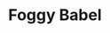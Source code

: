 ---
layout: product
product_id: 1491337609278
id: 1491337609278
title: Foggy Babel
body_html: >-
  <p>Taken in Alberta during the Summer of 2018.</p>

  <p>This photo goes to show that you may have your own plans for what you want to capture going into a shoot, but allowing yourself to take the time and improvise because you never know what other beautiful shots are out there. </p>
vendor: Connell McCarthy
product_type: Photo Print
created_at: 2018-10-13T20:45:03-04:00
handle: foggy-babel
updated_at: 2022-01-27T20:52:50-05:00
published_at: 2018-08-22T19:38:24-04:00
template_suffix: ""
status: active
published_scope: global
tags: Batch 02, fog, foggy, forest, Print, Trees
admin_graphql_api_id: gid://shopify/Product/1491337609278
variants:
  - product_id: 1491337609278
    id: 39576984780862
    title: 8x10” / Full Colour
    price: "35.00"
    sku: CM-PP-B2-03-XXS-FC
    position: 1
    inventory_policy: deny
    compare_at_price: null
    fulfillment_service: manual
    inventory_management: null
    option1: 8x10”
    option2: Full Colour
    option3: null
    created_at: 2021-09-01T10:36:46-04:00
    updated_at: 2021-09-01T10:37:10-04:00
    taxable: true
    barcode: ""
    grams: 208
    image_id: 6301653467198
    weight: 0.208
    weight_unit: kg
    inventory_item_id: 41671425425470
    inventory_quantity: 0
    old_inventory_quantity: 0
    requires_shipping: true
    admin_graphql_api_id: gid://shopify/ProductVariant/39576984780862
  - product_id: 1491337609278
    id: 39576984813630
    title: 8x10” / Black & White
    price: "35.00"
    sku: CM-PP-B2-03-XXS-BW
    position: 2
    inventory_policy: deny
    compare_at_price: null
    fulfillment_service: manual
    inventory_management: null
    option1: 8x10”
    option2: Black & White
    option3: null
    created_at: 2021-09-01T10:36:46-04:00
    updated_at: 2021-09-01T10:37:10-04:00
    taxable: true
    barcode: ""
    grams: 208
    image_id: 6301653401662
    weight: 0.208
    weight_unit: kg
    inventory_item_id: 41671425458238
    inventory_quantity: 0
    old_inventory_quantity: 0
    requires_shipping: true
    admin_graphql_api_id: gid://shopify/ProductVariant/39576984813630
  - product_id: 1491337609278
    id: 39576984846398
    title: 8.5x11” / Full Colour
    price: "35.00"
    sku: CM-PP-B2-03-XS-FC
    position: 3
    inventory_policy: deny
    compare_at_price: null
    fulfillment_service: manual
    inventory_management: null
    option1: 8.5x11”
    option2: Full Colour
    option3: null
    created_at: 2021-09-01T10:36:46-04:00
    updated_at: 2021-09-01T10:37:10-04:00
    taxable: true
    barcode: ""
    grams: 208
    image_id: 6301653467198
    weight: 0.208
    weight_unit: kg
    inventory_item_id: 41671425491006
    inventory_quantity: 0
    old_inventory_quantity: 0
    requires_shipping: true
    admin_graphql_api_id: gid://shopify/ProductVariant/39576984846398
  - product_id: 1491337609278
    id: 39576984879166
    title: 8.5x11” / Black & White
    price: "35.00"
    sku: CM-PP-B2-03-XS-BW
    position: 4
    inventory_policy: deny
    compare_at_price: null
    fulfillment_service: manual
    inventory_management: null
    option1: 8.5x11”
    option2: Black & White
    option3: null
    created_at: 2021-09-01T10:36:46-04:00
    updated_at: 2021-09-01T10:37:10-04:00
    taxable: true
    barcode: ""
    grams: 208
    image_id: 6301653401662
    weight: 0.208
    weight_unit: kg
    inventory_item_id: 41671425523774
    inventory_quantity: 0
    old_inventory_quantity: 0
    requires_shipping: true
    admin_graphql_api_id: gid://shopify/ProductVariant/39576984879166
  - product_id: 1491337609278
    id: 39576984911934
    title: 13x19” / Full Colour
    price: "40.00"
    sku: CM-PP-B2-03-S-FC
    position: 5
    inventory_policy: deny
    compare_at_price: null
    fulfillment_service: manual
    inventory_management: null
    option1: 13x19”
    option2: Full Colour
    option3: null
    created_at: 2021-09-01T10:36:47-04:00
    updated_at: 2021-09-01T10:37:10-04:00
    taxable: true
    barcode: ""
    grams: 208
    image_id: 6301653467198
    weight: 0.208
    weight_unit: kg
    inventory_item_id: 41671425556542
    inventory_quantity: 0
    old_inventory_quantity: 0
    requires_shipping: true
    admin_graphql_api_id: gid://shopify/ProductVariant/39576984911934
  - product_id: 1491337609278
    id: 39576984944702
    title: 13x19” / Black & White
    price: "40.00"
    sku: CM-PP-B2-03-S-BW
    position: 6
    inventory_policy: deny
    compare_at_price: null
    fulfillment_service: manual
    inventory_management: null
    option1: 13x19”
    option2: Black & White
    option3: null
    created_at: 2021-09-01T10:36:47-04:00
    updated_at: 2021-09-01T10:37:10-04:00
    taxable: true
    barcode: ""
    grams: 208
    image_id: 6301653401662
    weight: 0.208
    weight_unit: kg
    inventory_item_id: 41671425589310
    inventory_quantity: 0
    old_inventory_quantity: 0
    requires_shipping: true
    admin_graphql_api_id: gid://shopify/ProductVariant/39576984944702
  - product_id: 1491337609278
    id: 39576984977470
    title: 16x20” / Full Colour
    price: "50.00"
    sku: CM-PP-B2-03-M-FC
    position: 7
    inventory_policy: deny
    compare_at_price: null
    fulfillment_service: manual
    inventory_management: null
    option1: 16x20”
    option2: Full Colour
    option3: null
    created_at: 2021-09-01T10:36:47-04:00
    updated_at: 2022-01-26T19:44:56-05:00
    taxable: true
    barcode: ""
    grams: 208
    image_id: 6301653467198
    weight: 0.208
    weight_unit: kg
    inventory_item_id: 41671425622078
    inventory_quantity: -1
    old_inventory_quantity: -1
    requires_shipping: true
    admin_graphql_api_id: gid://shopify/ProductVariant/39576984977470
  - product_id: 1491337609278
    id: 39576985010238
    title: 16x20” / Black & White
    price: "50.00"
    sku: CM-PP-B2-03-M-BW
    position: 8
    inventory_policy: deny
    compare_at_price: null
    fulfillment_service: manual
    inventory_management: null
    option1: 16x20”
    option2: Black & White
    option3: null
    created_at: 2021-09-01T10:36:47-04:00
    updated_at: 2021-09-01T10:37:10-04:00
    taxable: true
    barcode: ""
    grams: 208
    image_id: 6301653401662
    weight: 0.208
    weight_unit: kg
    inventory_item_id: 41671425654846
    inventory_quantity: 0
    old_inventory_quantity: 0
    requires_shipping: true
    admin_graphql_api_id: gid://shopify/ProductVariant/39576985010238
  - product_id: 1491337609278
    id: 39576985043006
    title: 20x24” / Full Colour
    price: "60.00"
    sku: CM-PP-B2-03-L-FC
    position: 9
    inventory_policy: deny
    compare_at_price: null
    fulfillment_service: manual
    inventory_management: null
    option1: 20x24”
    option2: Full Colour
    option3: null
    created_at: 2021-09-01T10:36:47-04:00
    updated_at: 2021-09-01T10:37:10-04:00
    taxable: true
    barcode: ""
    grams: 208
    image_id: 6301653467198
    weight: 0.208
    weight_unit: kg
    inventory_item_id: 41671425687614
    inventory_quantity: 0
    old_inventory_quantity: 0
    requires_shipping: true
    admin_graphql_api_id: gid://shopify/ProductVariant/39576985043006
  - product_id: 1491337609278
    id: 39576985075774
    title: 20x24” / Black & White
    price: "60.00"
    sku: CM-PP-B2-03-L-BW
    position: 10
    inventory_policy: deny
    compare_at_price: null
    fulfillment_service: manual
    inventory_management: null
    option1: 20x24”
    option2: Black & White
    option3: null
    created_at: 2021-09-01T10:36:47-04:00
    updated_at: 2021-09-01T10:37:10-04:00
    taxable: true
    barcode: ""
    grams: 208
    image_id: 6301653401662
    weight: 0.208
    weight_unit: kg
    inventory_item_id: 41671425720382
    inventory_quantity: 0
    old_inventory_quantity: 0
    requires_shipping: true
    admin_graphql_api_id: gid://shopify/ProductVariant/39576985075774
  - product_id: 1491337609278
    id: 39576985108542
    title: 20x30” / Full Colour
    price: "70.00"
    sku: CM-PP-B2-03-XL-FC
    position: 11
    inventory_policy: deny
    compare_at_price: null
    fulfillment_service: manual
    inventory_management: null
    option1: 20x30”
    option2: Full Colour
    option3: null
    created_at: 2021-09-01T10:36:47-04:00
    updated_at: 2021-09-01T10:37:10-04:00
    taxable: true
    barcode: ""
    grams: 208
    image_id: 6301653467198
    weight: 0.208
    weight_unit: kg
    inventory_item_id: 41671425753150
    inventory_quantity: 0
    old_inventory_quantity: 0
    requires_shipping: true
    admin_graphql_api_id: gid://shopify/ProductVariant/39576985108542
  - product_id: 1491337609278
    id: 39576985141310
    title: 20x30” / Black & White
    price: "70.00"
    sku: CM-PP-B2-03-XL-BW
    position: 12
    inventory_policy: deny
    compare_at_price: null
    fulfillment_service: manual
    inventory_management: null
    option1: 20x30”
    option2: Black & White
    option3: null
    created_at: 2021-09-01T10:36:47-04:00
    updated_at: 2021-09-01T10:37:10-04:00
    taxable: true
    barcode: ""
    grams: 208
    image_id: 6301653401662
    weight: 0.208
    weight_unit: kg
    inventory_item_id: 41671425785918
    inventory_quantity: 0
    old_inventory_quantity: 0
    requires_shipping: true
    admin_graphql_api_id: gid://shopify/ProductVariant/39576985141310
  - product_id: 1491337609278
    id: 39576985174078
    title: 24x36” / Full Colour
    price: "90.00"
    sku: CM-PP-B2-03-XXL-FC
    position: 13
    inventory_policy: deny
    compare_at_price: null
    fulfillment_service: manual
    inventory_management: null
    option1: 24x36”
    option2: Full Colour
    option3: null
    created_at: 2021-09-01T10:36:47-04:00
    updated_at: 2021-09-01T10:37:10-04:00
    taxable: true
    barcode: ""
    grams: 208
    image_id: 6301653467198
    weight: 0.208
    weight_unit: kg
    inventory_item_id: 41671425818686
    inventory_quantity: 0
    old_inventory_quantity: 0
    requires_shipping: true
    admin_graphql_api_id: gid://shopify/ProductVariant/39576985174078
  - product_id: 1491337609278
    id: 39576985206846
    title: 24x36” / Black & White
    price: "90.00"
    sku: CM-PP-B2-03-XXL-BW
    position: 14
    inventory_policy: deny
    compare_at_price: null
    fulfillment_service: manual
    inventory_management: null
    option1: 24x36”
    option2: Black & White
    option3: null
    created_at: 2021-09-01T10:36:47-04:00
    updated_at: 2021-09-01T10:37:10-04:00
    taxable: true
    barcode: ""
    grams: 208
    image_id: 6301653401662
    weight: 0.208
    weight_unit: kg
    inventory_item_id: 41671425851454
    inventory_quantity: 0
    old_inventory_quantity: 0
    requires_shipping: true
    admin_graphql_api_id: gid://shopify/ProductVariant/39576985206846
  - product_id: 1491337609278
    id: 39576985239614
    title: 30x40” / Full Colour
    price: "100.00"
    sku: CM-PP-B2-03-XXXL-FC
    position: 15
    inventory_policy: deny
    compare_at_price: null
    fulfillment_service: manual
    inventory_management: null
    option1: 30x40”
    option2: Full Colour
    option3: null
    created_at: 2021-09-01T10:36:47-04:00
    updated_at: 2021-09-01T10:37:10-04:00
    taxable: true
    barcode: ""
    grams: 208
    image_id: 6301653467198
    weight: 0.208
    weight_unit: kg
    inventory_item_id: 41671425884222
    inventory_quantity: 0
    old_inventory_quantity: 0
    requires_shipping: true
    admin_graphql_api_id: gid://shopify/ProductVariant/39576985239614
  - product_id: 1491337609278
    id: 39576985272382
    title: 30x40” / Black & White
    price: "100.00"
    sku: CM-PP-B2-03-XXXL-BW
    position: 16
    inventory_policy: deny
    compare_at_price: null
    fulfillment_service: manual
    inventory_management: null
    option1: 30x40”
    option2: Black & White
    option3: null
    created_at: 2021-09-01T10:36:47-04:00
    updated_at: 2021-09-01T10:37:10-04:00
    taxable: true
    barcode: ""
    grams: 208
    image_id: 6301653401662
    weight: 0.208
    weight_unit: kg
    inventory_item_id: 41671425916990
    inventory_quantity: 0
    old_inventory_quantity: 0
    requires_shipping: true
    admin_graphql_api_id: gid://shopify/ProductVariant/39576985272382
options:
  - product_id: 1491337609278
    id: 2045791273022
    name: Size
    position: 1
    values:
      - 8x10”
      - 8.5x11”
      - 13x19”
      - 16x20”
      - 20x24”
      - 20x30”
      - 24x36”
      - 30x40”
  - product_id: 1491337609278
    id: 8589726842942
    name: Color
    position: 2
    values:
      - Full Colour
      - Black & White
images:
  - product_id: 1491337609278
    id: 6301653467198
    position: 1
    created_at: 2019-03-17T13:00:06-04:00
    updated_at: 2019-10-20T18:44:17-04:00
    alt: null
    width: 1000
    height: 1500
    src: https://cdn.shopify.com/s/files/1/1624/2355/products/Print-Shot---Dark-Background-_Foggy-Babel-2019.jpg?v=1571611457
    variant_ids:
      - 39576984780862
      - 39576984846398
      - 39576984911934
      - 39576984977470
      - 39576985043006
      - 39576985108542
      - 39576985174078
      - 39576985239614
    admin_graphql_api_id: gid://shopify/ProductImage/6301653467198
  - product_id: 1491337609278
    id: 6301653401662
    position: 2
    created_at: 2019-03-17T13:00:05-04:00
    updated_at: 2019-10-20T18:44:17-04:00
    alt: null
    width: 1000
    height: 1500
    src: https://cdn.shopify.com/s/files/1/1624/2355/products/Print-Shot---Dark-Background-_Foggy-Babel-2019_-B_W.jpg?v=1571611457
    variant_ids:
      - 39576984813630
      - 39576984879166
      - 39576984944702
      - 39576985010238
      - 39576985075774
      - 39576985141310
      - 39576985206846
      - 39576985272382
    admin_graphql_api_id: gid://shopify/ProductImage/6301653401662
  - product_id: 1491337609278
    id: 28229611552830
    position: 3
    created_at: 2021-05-04T17:42:44-04:00
    updated_at: 2021-05-04T17:42:44-04:00
    alt: null
    width: 2000
    height: 1800
    src: https://cdn.shopify.com/s/files/1/1624/2355/products/PAR_02_0001_31f71d26-c0f1-4143-8289-9c72bbe3b4ee.png?v=1620164564
    variant_ids: []
    admin_graphql_api_id: gid://shopify/ProductImage/28229611552830
image:
  product_id: 1491337609278
  id: 6301653467198
  position: 1
  created_at: 2019-03-17T13:00:06-04:00
  updated_at: 2019-10-20T18:44:17-04:00
  alt: null
  width: 1000
  height: 1500
  src: https://cdn.shopify.com/s/files/1/1624/2355/products/Print-Shot---Dark-Background-_Foggy-Babel-2019.jpg?v=1571611457
  variant_ids:
    - 39576984780862
    - 39576984846398
    - 39576984911934
    - 39576984977470
    - 39576985043006
    - 39576985108542
    - 39576985174078
    - 39576985239614
  admin_graphql_api_id: gid://shopify/ProductImage/6301653467198

---